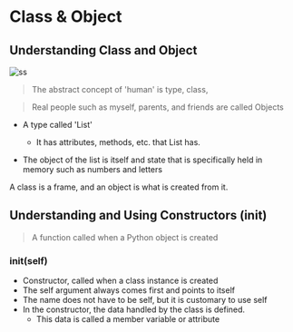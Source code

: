# Class & Object

## Understanding Class and Object
![ss](https://techvidvan.com/tutorials/wp-content/uploads/sites/2/2020/02/java-class-objects.jpg)

> The abstract concept of 'human' is type, class,

> Real people such as myself, parents, and friends are called Objects


- A type called 'List'
  - It has attributes, methods, etc. that List has.

- The object of the list is itself and state that is specifically held in memory such as numbers and letters

A class is a frame, and an object is what is created from it.

## Understanding and Using Constructors (__init__)
> A function called when a Python object is created

### __init__(self)
- Constructor, called when a class instance is created
- The self argument always comes first and points to itself
- The name does not have to be self, but it is customary to use self
- In the constructor, the data handled by the class is defined.
  - This data is called a member variable or attribute
